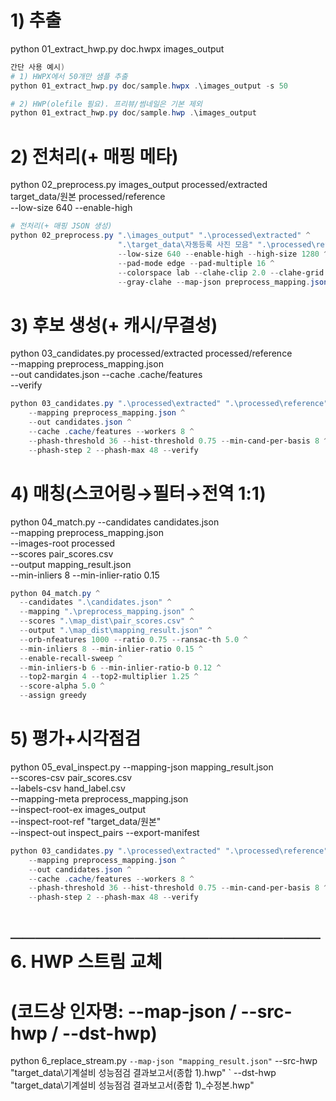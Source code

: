 # 1) 추출
python 01_extract_hwp.py doc.hwpx images_output

  ```powershell
  간단 사용 예시)
  # 1) HWPX에서 50개만 샘플 추출
  python 01_extract_hwp.py doc/sample.hwpx .\images_output -s 50

  # 2) HWP(olefile 필요). 프리뷰/썸네일은 기본 제외
  python 01_extract_hwp.py doc/sample.hwp .\images_output
  ```


# 2) 전처리(+ 매핑 메타)
python 02_preprocess.py images_output processed/extracted \
                        target_data/원본 processed/reference \
                        --low-size 640 --enable-high

  ```powershell
  # 전처리(+ 매핑 JSON 생성)
  python 02_preprocess.py ".\images_output" ".\processed\extracted" ^
                          ".\target_data\자동등록 사진 모음" ".\processed\reference" ^
                          --low-size 640 --enable-high --high-size 1280 ^
                          --pad-mode edge --pad-multiple 16 ^
                          --colorspace lab --clahe-clip 2.0 --clahe-grid 8 ^
                          --gray-clahe --map-json preprocess_mapping.json --out-ext png
  ```


# 3) 후보 생성(+ 캐시/무결성)
python 03_candidates.py processed/extracted processed/reference \
                        --mapping preprocess_mapping.json \
                        --out candidates.json --cache .cache/features \
                        --verify

  ```powershell
  python 03_candidates.py ".\processed\extracted" ".\processed\reference" ^
      --mapping preprocess_mapping.json ^
      --out candidates.json ^
      --cache .cache/features --workers 8 ^
      --phash-threshold 36 --hist-threshold 0.75 --min-cand-per-basis 8 ^
      --phash-step 2 --phash-max 48 --verify
  ```


# 4) 매칭(스코어링→필터→전역 1:1)
python 04_match.py --candidates candidates.json \
                   --mapping preprocess_mapping.json \
                   --images-root processed \
                   --scores pair_scores.csv \
                   --output mapping_result.json \
                   --min-inliers 8 --min-inlier-ratio 0.15

  ```powershell
  python 04_match.py ^
    --candidates ".\candidates.json" ^
    --mapping ".\preprocess_mapping.json" ^
    --scores ".\map_dist\pair_scores.csv" ^
    --output ".\map_dist\mapping_result.json" ^
    --orb-nfeatures 1000 --ratio 0.75 --ransac-th 5.0 ^
    --min-inliers 8 --min-inlier-ratio 0.15 ^
    --enable-recall-sweep ^
    --min-inliers-b 6 --min-inlier-ratio-b 0.12 ^
    --top2-margin 4 --top2-multiplier 1.25 ^
    --score-alpha 5.0 ^
    --assign greedy
  ```


# 5) 평가+시각점검
python 05_eval_inspect.py --mapping-json mapping_result.json \
                          --scores-csv pair_scores.csv \
                          --labels-csv hand_label.csv \
                          --mapping-meta preprocess_mapping.json \
                          --inspect-root-ex images_output \
                          --inspect-root-ref "target_data/원본" \
                          --inspect-out inspect_pairs --export-manifest

  ```powershell
  python 03_candidates.py ".\processed\extracted" ".\processed\reference" ^
      --mapping preprocess_mapping.json ^
      --out candidates.json ^
      --cache .cache/features --workers 8 ^
      --phash-threshold 36 --hist-threshold 0.75 --min-cand-per-basis 8 ^
      --phash-step 2 --phash-max 48 --verify
  ```


# ───────────────────────── 6. HWP 스트림 교체
# (코드상 인자명: --map-json / --src-hwp / --dst-hwp)
python 6_replace_stream.py `
    --map-json "mapping_result.json" `
    --src-hwp  "target_data\기계설비 성능점검 결과보고서(종합 1).hwp" `
    --dst-hwp  "target_data\기계설비 성능점검 결과보고서(종합 1)_수정본.hwp"
